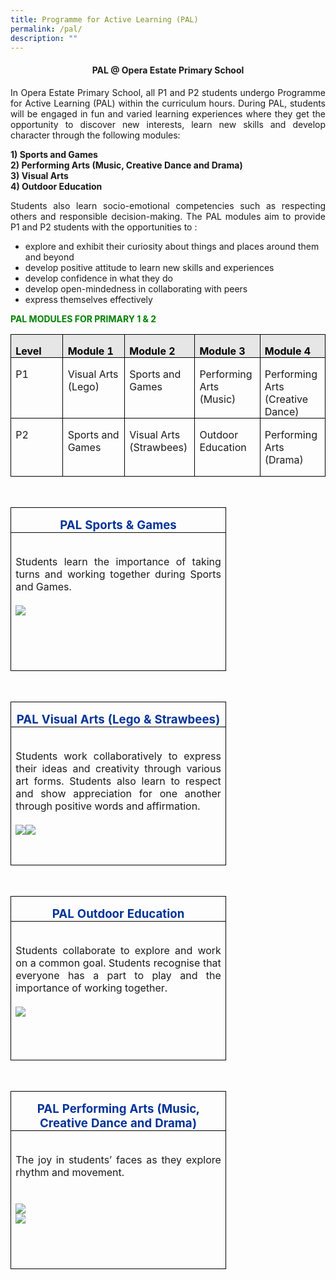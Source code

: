 ```yaml
---
title: Programme for Active Learning (PAL)
permalink: /pal/
description: ""
---
```

<h4 align="center"><b>PAL @ Opera Estate Primary School</b></h4>

<p align="justify">In Opera Estate Primary School, all P1 and P2 students undergo Programme for Active Learning (PAL) within the curriculum hours. During PAL, students will be engaged in fun and varied learning experiences where they get the opportunity to discover new interests, learn new skills and develop character through the following modules:</p><b>1) Sports and Games<br>2) Performing Arts (Music, Creative Dance and Drama)<br>3) Visual Arts<br>4) Outdoor Education </b><p></p>

<p align="justify">Students also learn socio-emotional competencies such as respecting others and responsible decision-making. The PAL modules aim to provide P1 and P2 students with the opportunities to : </p><ul>
<li>explore and exhibit their curiosity about things and places around them and beyond </li>
<li>develop positive attitude to learn new skills and experiences</li>
<li>develop confidence in what they do</li>
	<li>develop open-mindedness in collaborating with peers </li>
	<li>express themselves effectively</li>
</ul><p></p>

<p style="color:green;"><b>PAL MODULES FOR PRIMARY 1 &amp; 2</b></p>
<table class="MsoTableGrid" border="1" cellspacing="0" cellpadding="0" style="border-collapse:collapse;border:none;mso-border-alt:solid windowtext .5pt;
 mso-yfti-tbllook:1184;mso-padding-alt:0cm 5.4pt 0cm 5.4pt"><tbody><tr style="mso-yfti-irow:0;mso-yfti-firstrow:yes"><td width="125" valign="top" style="width:200pt;border:solid windowtext 1.0pt;
  mso-border-alt:solid windowtext .5pt;background:#E7E6E6;mso-background-themecolor:
  background2;padding:0cm 5.4pt 0cm 5.4pt"><p class="MsoNormal" style="margin-bottom:0cm;text-align:justify;text-justify:
  inter-ideograph;line-height:normal"><b><span lang="EN-SG" style="mso-bidi-font-family:
  Calibri;mso-bidi-theme-font:minor-latin;color:black;mso-color-alt:windowtext;
  mso-ansi-language:EN-SG">Level</span></b><b><span lang="EN-SG" style="mso-bidi-font-family:Calibri;mso-bidi-theme-font:minor-latin;
  mso-ansi-language:EN-SG"></span></b></p></td><td width="125" valign="top" style="width:200pt;border:solid windowtext 1.0pt;
  border-left:none;mso-border-left-alt:solid windowtext .5pt;mso-border-alt:
  solid windowtext .5pt;background:#E7E6E6;mso-background-themecolor:background2;
  padding:0cm 5.4pt 0cm 5.4pt"><p class="MsoNormal" style="margin-bottom:0cm;text-align:justify;text-justify:
  inter-ideograph;line-height:normal"><b><span lang="EN-SG" style="mso-bidi-font-family:
  Calibri;mso-bidi-theme-font:minor-latin;color:black;mso-color-alt:windowtext;
  mso-ansi-language:EN-SG">Module 1</span></b><b><span lang="EN-SG" style="mso-bidi-font-family:Calibri;mso-bidi-theme-font:minor-latin;
  mso-ansi-language:EN-SG"></span></b></p></td><td width="125" valign="top" style="width:93.5pt;border:solid windowtext 1.0pt;
  border-left:none;mso-border-left-alt:solid windowtext .5pt;mso-border-alt:
  solid windowtext .5pt;background:#E7E6E6;mso-background-themecolor:background2;
  padding:0cm 5.4pt 0cm 5.4pt"><p class="MsoNormal" style="margin-bottom:0cm;text-align:justify;text-justify:
  inter-ideograph;line-height:normal"><b><span lang="EN-SG" style="mso-bidi-font-family:
  Calibri;mso-bidi-theme-font:minor-latin;color:black;mso-color-alt:windowtext;
  mso-ansi-language:EN-SG">Module 2</span></b><b><span lang="EN-SG" style="mso-bidi-font-family:Calibri;mso-bidi-theme-font:minor-latin;
  mso-ansi-language:EN-SG"></span></b></p></td><td width="125" valign="top" style="width:93.5pt;border:solid windowtext 1.0pt;
  border-left:none;mso-border-left-alt:solid windowtext .5pt;mso-border-alt:
  solid windowtext .5pt;background:#E7E6E6;mso-background-themecolor:background2;
  padding:0cm 5.4pt 0cm 5.4pt"><p class="MsoNormal" style="margin-bottom:0cm;text-align:justify;text-justify:
  inter-ideograph;line-height:normal"><b><span lang="EN-SG" style="mso-bidi-font-family:
  Calibri;mso-bidi-theme-font:minor-latin;color:black;mso-color-alt:windowtext;
  mso-ansi-language:EN-SG">Module 3</span></b><b><span lang="EN-SG" style="mso-bidi-font-family:Calibri;mso-bidi-theme-font:minor-latin;
  mso-ansi-language:EN-SG"></span></b></p></td><td width="125" valign="top" style="width:93.5pt;border:solid windowtext 1.0pt;
  border-left:none;mso-border-left-alt:solid windowtext .5pt;mso-border-alt:
  solid windowtext .5pt;background:#E7E6E6;mso-background-themecolor:background2;
  padding:0cm 5.4pt 0cm 5.4pt"><p class="MsoNormal" style="margin-bottom:0cm;text-align:justify;text-justify:
  inter-ideograph;line-height:normal"><b><span lang="EN-SG" style="mso-bidi-font-family:
  Calibri;mso-bidi-theme-font:minor-latin;color:black;mso-color-alt:windowtext;
  mso-ansi-language:EN-SG">Module 4</span></b><b><span lang="EN-SG" style="mso-bidi-font-family:Calibri;mso-bidi-theme-font:minor-latin;
  mso-ansi-language:EN-SG"></span></b></p></td></tr><tr style="mso-yfti-irow:1"><td width="125" valign="top" style="width:93.5pt;border:solid windowtext 1.0pt;
  border-top:none;mso-border-top-alt:solid windowtext .5pt;mso-border-alt:solid windowtext .5pt;
  padding:0cm 5.4pt 0cm 5.4pt"><p class="MsoNormal" style="margin-bottom:0cm;line-height:normal"><span lang="EN-SG" style="mso-bidi-font-family:Calibri;mso-bidi-theme-font:minor-latin;
  mso-ansi-language:EN-SG">P1</span></p></td><td width="125" valign="top" style="width:93.5pt;border-top:none;border-left:
  none;border-bottom:solid windowtext 1.0pt;border-right:solid windowtext 1.0pt;
  mso-border-top-alt:solid windowtext .5pt;mso-border-left-alt:solid windowtext .5pt;
  mso-border-alt:solid windowtext .5pt;padding:0cm 5.4pt 0cm 5.4pt"><p class="MsoNormal" style="margin-bottom:0cm;line-height:normal"><span lang="EN-SG" style="mso-bidi-font-family:Calibri;mso-bidi-theme-font:minor-latin;
  mso-ansi-language:EN-SG">Visual Arts (Lego)</span></p></td><td width="125" valign="top" style="width:93.5pt;border-top:none;border-left:
  none;border-bottom:solid windowtext 1.0pt;border-right:solid windowtext 1.0pt;
  mso-border-top-alt:solid windowtext .5pt;mso-border-left-alt:solid windowtext .5pt;
  mso-border-alt:solid windowtext .5pt;padding:0cm 5.4pt 0cm 5.4pt"><p class="MsoNormal" style="margin-bottom:0cm;line-height:normal"><span lang="EN-SG" style="mso-bidi-font-family:Calibri;mso-bidi-theme-font:minor-latin;
  mso-ansi-language:EN-SG">Sports and Games</span></p></td><td width="125" valign="top" style="width:93.5pt;border-top:none;border-left:
  none;border-bottom:solid windowtext 1.0pt;border-right:solid windowtext 1.0pt;
  mso-border-top-alt:solid windowtext .5pt;mso-border-left-alt:solid windowtext .5pt;
  mso-border-alt:solid windowtext .5pt;padding:0cm 5.4pt 0cm 5.4pt"><p class="MsoNormal" style="margin-bottom:0cm;line-height:normal"><span lang="EN-SG" style="mso-bidi-font-family:Calibri;mso-bidi-theme-font:minor-latin;
  mso-ansi-language:EN-SG">Performing Arts (Music)</span></p></td><td width="125" valign="top" style="width:93.5pt;border-top:none;border-left:
  none;border-bottom:solid windowtext 1.0pt;border-right:solid windowtext 1.0pt;
  mso-border-top-alt:solid windowtext .5pt;mso-border-left-alt:solid windowtext .5pt;
  mso-border-alt:solid windowtext .5pt;padding:0cm 5.4pt 0cm 5.4pt"><p class="MsoNormal" style="margin-bottom:0cm;line-height:normal"><span lang="EN-SG" style="mso-bidi-font-family:Calibri;mso-bidi-theme-font:minor-latin;
  mso-ansi-language:EN-SG">Performing Arts (Creative Dance)</span></p></td></tr><tr style="mso-yfti-irow:2;mso-yfti-lastrow:yes"><td width="125" valign="top" style="width:93.5pt;border:solid windowtext 1.0pt;
  border-top:none;mso-border-top-alt:solid windowtext .5pt;mso-border-alt:solid windowtext .5pt;
  padding:0cm 5.4pt 0cm 5.4pt"><p class="MsoNormal" style="margin-bottom:0cm;line-height:normal"><span lang="EN-SG" style="mso-bidi-font-family:Calibri;mso-bidi-theme-font:minor-latin;
  mso-ansi-language:EN-SG">P2</span></p></td><td width="125" valign="top" style="width:93.5pt;border-top:none;border-left:
  none;border-bottom:solid windowtext 1.0pt;border-right:solid windowtext 1.0pt;
  mso-border-top-alt:solid windowtext .5pt;mso-border-left-alt:solid windowtext .5pt;
  mso-border-alt:solid windowtext .5pt;padding:0cm 5.4pt 0cm 5.4pt"><p class="MsoNormal" style="margin-bottom:0cm;line-height:normal"><span lang="EN-SG" style="mso-bidi-font-family:Calibri;mso-bidi-theme-font:minor-latin;
  mso-ansi-language:EN-SG">Sports and Games</span></p></td><td width="125" valign="top" style="width:93.5pt;border-top:none;border-left:
  none;border-bottom:solid windowtext 1.0pt;border-right:solid windowtext 1.0pt;
  mso-border-top-alt:solid windowtext .5pt;mso-border-left-alt:solid windowtext .5pt;
  mso-border-alt:solid windowtext .5pt;padding:0cm 5.4pt 0cm 5.4pt"><p class="MsoNormal" style="margin-bottom:0cm;line-height:normal"><span lang="EN-SG" style="mso-bidi-font-family:Calibri;mso-bidi-theme-font:minor-latin;
  mso-ansi-language:EN-SG">Visual Arts (Strawbees)</span></p></td><td width="125" valign="top" style="width:93.5pt;border-top:none;border-left:
  none;border-bottom:solid windowtext 1.0pt;border-right:solid windowtext 1.0pt;
  mso-border-top-alt:solid windowtext .5pt;mso-border-left-alt:solid windowtext .5pt;
  mso-border-alt:solid windowtext .5pt;padding:0cm 5.4pt 0cm 5.4pt"><p class="MsoNormal" style="margin-bottom:0cm;line-height:normal"><span lang="EN-SG" style="mso-bidi-font-family:Calibri;mso-bidi-theme-font:minor-latin;
  mso-ansi-language:EN-SG">Outdoor Education</span></p><p class="MsoNormal" style="margin-bottom:0cm;line-height:normal"><span lang="EN-SG" style="mso-bidi-font-family:Calibri;mso-bidi-theme-font:minor-latin;
  mso-ansi-language:EN-SG">&nbsp;</span></p></td><td width="125" valign="top" style="width:93.5pt;border-top:none;border-left:
  none;border-bottom:solid windowtext 1.0pt;border-right:solid windowtext 1.0pt;
  mso-border-top-alt:solid windowtext .5pt;mso-border-left-alt:solid windowtext .5pt;
  mso-border-alt:solid windowtext .5pt;padding:0cm 5.4pt 0cm 5.4pt"><p class="MsoNormal" style="margin-bottom:0cm;line-height:normal"><span lang="EN-SG" style="mso-bidi-font-family:Calibri;mso-bidi-theme-font:minor-latin;
  mso-ansi-language:EN-SG">Performing Arts (Drama)</span></p></td></tr></tbody></table><br>
	
<table style="width:425.0pt;border-collapse:collapse;border:none;mso-border-alt:solid windowtext .5pt;
 mso-yfti-tbllook:1184;mso-padding-alt:0cm 5.4pt 0cm 5.4pt" width="657" cellpadding="0" cellspacing="0" border="1" class="MsoTableGrid"><tbody><tr style="mso-yfti-irow:0;mso-yfti-firstrow:yes;height:15.05pt"><td style="width:246.5pt;border:solid windowtext 1.0pt;
  mso-border-alt:solid windowtext .5pt;padding:0cm 5.4pt 0cm 5.4pt;height:15.05pt" valign="top" width="329"><p align="center" style="margin-bottom:0cm;line-height:normal"><b><span style="font-size:14.0pt;color:#003399;mso-ansi-language:EN-SG" lang="EN-SG">PAL Sports &amp; Games</span></b><span style="font-size:14.0pt"></span></p></td></tr><tr style="mso-yfti-irow:1;mso-yfti-lastrow:yes;height:166.1pt"><td style="width:246.5pt;border:solid windowtext 1.0pt;
  border-top:none;mso-border-top-alt:solid windowtext .5pt;mso-border-alt:solid windowtext .5pt;
  padding:0cm 5.4pt 0cm 5.4pt;height:166.1pt" valign="top" width="329"><p style="margin-bottom:0cm;text-align:justify;text-justify:
  inter-ideograph;line-height:normal"><span style="font-size:12.0pt"><br>Students learn the importance of taking turns and working together during Sports and Games. </span></p><br><img src="/images/mypal_3.png"></td></tr></tbody></table><br>

<table style="width:425.0pt;border-collapse:collapse;border:none;mso-border-alt:solid windowtext .5pt;
 mso-yfti-tbllook:1184;mso-padding-alt:0cm 5.4pt 0cm 5.4pt" width="657" cellpadding="0" cellspacing="0" border="1" class="MsoTableGrid"><tbody><tr style="mso-yfti-irow:0;mso-yfti-firstrow:yes;height:15.05pt"><td style="width:246.5pt;border:solid windowtext 1.0pt;
  mso-border-alt:solid windowtext .5pt;padding:0cm 5.4pt 0cm 5.4pt;height:15.05pt" valign="top" width="329"><p align="center" style="margin-bottom:0cm;line-height:normal"><b><span style="font-size:14.0pt;color:#003399;mso-ansi-language:EN-SG" lang="EN-SG">PAL Visual Arts (Lego &amp; Strawbees)</span></b><span style="font-size:14.0pt"></span></p></td></tr><tr style="mso-yfti-irow:1;mso-yfti-lastrow:yes;height:166.1pt"><td style="width:246.5pt;border:solid windowtext 1.0pt;
  border-top:none;mso-border-top-alt:solid windowtext .5pt;mso-border-alt:solid windowtext .5pt;
  padding:0cm 5.4pt 0cm 5.4pt;height:166.1pt" valign="top" width="329"><p style="margin-bottom:0cm;text-align:justify;text-justify:
  inter-ideograph;line-height:normal"><span style="font-size:12.0pt"><br>Students work collaboratively to express their ideas and creativity through various art forms. Students also learn to respect and show appreciation for one another through positive words and affirmation.</span></p><br><img src="/images/mypal_4.PNG"><img src="/images/mypal_5.PNG"></td></tr></tbody></table><br>
	
<table class="MsoTableGrid" border="1" cellspacing="0" cellpadding="0" width="657" style="width:425.0pt;border-collapse:collapse;border:none;mso-border-alt:solid windowtext .5pt;
 mso-yfti-tbllook:1184;mso-padding-alt:0cm 5.4pt 0cm 5.4pt"><tbody><tr style="mso-yfti-irow:0;mso-yfti-firstrow:yes;height:15.05pt"><td width="329" valign="top" style="width:246.5pt;border:solid windowtext 1.0pt;
  mso-border-alt:solid windowtext .5pt;padding:0cm 5.4pt 0cm 5.4pt;height:15.05pt"><p style="margin-bottom:0cm;line-height:normal" align="center"><b><span lang="EN-SG" style="font-size:14.0pt;color:#003399;mso-ansi-language:EN-SG">PAL Outdoor Education</span></b><span style="font-size:14.0pt"></span></p></td></tr><tr style="mso-yfti-irow:1;mso-yfti-lastrow:yes;height:166.1pt"><td width="329" valign="top" style="width:246.5pt;border:solid windowtext 1.0pt;
  border-top:none;mso-border-top-alt:solid windowtext .5pt;mso-border-alt:solid windowtext .5pt;
  padding:0cm 5.4pt 0cm 5.4pt;height:166.1pt"><p style="margin-bottom:0cm;text-align:justify;text-justify:
  inter-ideograph;line-height:normal"><span style="font-size:12.0pt"><br>Students collaborate to explore and work on a common goal. Students recognise that everyone has a part to play and the importance of working together.</span></p><br><img src="/images/mypal_6.PNG"></td></tr></tbody></table><br>
	
<table class="MsoTableGrid" border="1" cellspacing="0" cellpadding="0" width="657" style="width:425.0pt;border-collapse:collapse;border:none;mso-border-alt:solid windowtext .5pt;
 mso-yfti-tbllook:1184;mso-padding-alt:0cm 5.4pt 0cm 5.4pt"><tbody><tr style="mso-yfti-irow:0;mso-yfti-firstrow:yes;height:15.05pt"><td width="329" valign="top" style="width:246.5pt;border:solid windowtext 1.0pt;
  mso-border-alt:solid windowtext .5pt;padding:0cm 5.4pt 0cm 5.4pt;height:15.05pt"><p style="margin-bottom:0cm;line-height:normal" align="center"><b><span lang="EN-SG" style="font-size:14.0pt;color:#003399;mso-ansi-language:EN-SG">PAL Performing Arts (Music, Creative Dance and Drama)</span></b><span style="font-size:14.0pt"></span></p></td></tr><tr style="mso-yfti-irow:1;mso-yfti-lastrow:yes;height:166.1pt"><td width="329" valign="top" style="width:246.5pt;border:solid windowtext 1.0pt;
  border-top:none;mso-border-top-alt:solid windowtext .5pt;mso-border-alt:solid windowtext .5pt;
  padding:0cm 5.4pt 0cm 5.4pt;height:166.1pt"><p style="margin-bottom:0cm;text-align:justify;text-justify:
  inter-ideograph;line-height:normal"><span style="font-size:12.0pt"><br>The joy in students’ faces as they explore rhythm and movement. <br><br><br><img src="/images/mypal_7.PNG"><br><img src="/images/mypal_8.PNG"></span></p></td></tr></tbody></table>